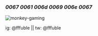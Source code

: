 ### *0067 0061 006d 0069 006e 0067*
![monkey-gaming](https://user-images.githubusercontent.com/93370355/142285784-1a4a678d-faaf-4ba6-bebc-a2bfa89cc68c.gif)

ig: @fffuble ||
tw: @fffuble
